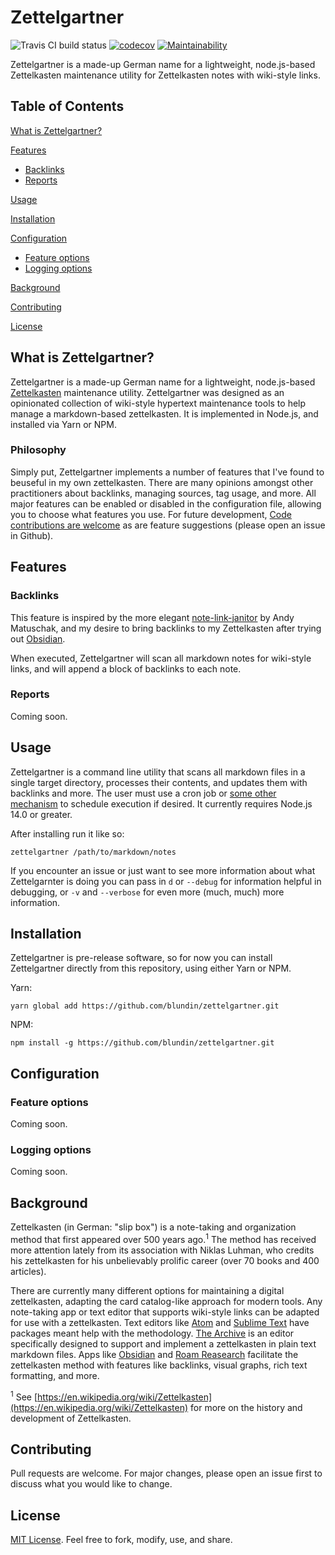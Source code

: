 # Zettelgartner

![Travis CI build status](https://travis-ci.org/blundin/zettelgartner.svg?branch=master) [![codecov](https://codecov.io/gh/blundin/zettelgartner/branch/master/graph/badge.svg?token=5BHTEPSNFZ)](https://codecov.io/gh/blundin/zettelgartner) [![Maintainability](https://api.codeclimate.com/v1/badges/e1822c7d10438a991a00/maintainability)](https://codeclimate.com/github/blundin/zettelgartner/maintainability)

Zettelgartner is a made-up German name for a lightweight, node.js-based Zettelkasten maintenance utility for Zettelkasten notes with wiki-style links.

## Table of Contents

[What is Zettelgartner?](#what-is-zettelgartner)

[Features](#features)
- [Backlinks](#backlinks)
- [Reports](#reports)

[Usage](#usage)

[Installation](#installation)

[Configuration](#configuration)
- [Feature options](#feature-options)
- [Logging options](#logging-options)

[Background](#background)

[Contributing](#contributing)

[License](#license)

## What is Zettelgartner?

Zettelgartner is a made-up German name for a lightweight, node.js-based [Zettelkasten](https://zettelkasten.de) maintenance utility. Zettelgartner was designed as an opinionated collection of wiki-style hypertext maintenance tools to help manage a markdown-based zettelkasten. It is implemented in Node.js, and installed via Yarn or NPM. 

### Philosophy

Simply put, Zettelgartner implements a number of features that I've found to beuseful in my own zettelkasten. There are many opinions amongst other practitioners about backlinks, managing sources, tag usage, and more. All major features can be enabled or disabled in the configuration file, allowing you to choose what features you use. For future development, [Code contributions are welcome]() as are feature suggestions (please open an issue in Github). 

## Features

### Backlinks

This feature is inspired by the more elegant [note-link-janitor](https://github.com/andymatuschak/note-link-janitor) by Andy Matuschak, and my desire to bring backlinks to my Zettelkasten after trying out [Obsidian](https://obsidian.md).

When executed, Zettelgartner will scan all markdown notes for wiki-style links, and will append a block of backlinks to each note.

### Reports

Coming soon.

## Usage

Zettelgartner is a command line utility that scans all markdown files in a single target directory, processes their contents, and updates them with backlinks and more. The user must use a cron job or [some other mechanism](https://apps.apple.com/us/app/lingon-3/id450201424?mt=12) to schedule execution if desired. It currently requires Node.js 14.0 or greater.

After installing run it like so:

```shell
zettelgartner /path/to/markdown/notes
```

If you encounter an issue or just want to see more information about what Zettelgarnter is doing you can pass in `d` or `--debug` for information helpful in debugging, or `-v` and `--verbose` for even more (much, much) more information.

## Installation

Zettelgartner is pre-release software, so for now you can install Zettelgartner directly from this repository, using either Yarn or NPM.

Yarn:

```shell
yarn global add https://github.com/blundin/zettelgartner.git
```

NPM:

```shell
npm install -g https://github.com/blundin/zettelgartner.git
```

## Configuration

### Feature options

Coming soon.

### Logging options

Coming soon.

## Background

Zettelkasten (in German: "slip box") is a note-taking and organization method that first appeared over 500 years ago.<sup>1</sup> The method has received more attention lately from its association with Niklas Luhman, who credits his zettelkasten for his unbelievably prolific career (over 70 books and 400 articles).

There are currently many different options for maintaining a digital zettelkasten, adapting the card catalog-like approach for modern tools. Any note-taking app or text editor that supports wiki-style links can be adapted for use with a zettelkasten. Text editors like [Atom]() and [Sublime Text]() have packages meant help with the methodology. [The Archive](https://zettelkasten.de/the-archive/) is an editor specifically designed to support and implement a zettelkasten in plain text markdown files. Apps like [Obsidian]() and [Roam Reasearch]() facilitate the zettelkasten method with features like backlinks, visual graphs, rich text formatting, and more.

<sup>1</sup> See [https://en.wikipedia.org/wiki/Zettelkasten](https://en.wikipedia.org/wiki/Zettelkasten) for more on the history and development of Zettelkasten.

## Contributing

Pull requests are welcome. For major changes, please open an issue first to discuss what you would like to change.

## License

[MIT License](LICENSE). Feel free to fork, modify, use, and share.
